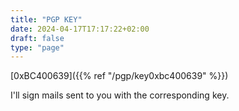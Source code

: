 ```yaml
---
title: "PGP KEY"
date: 2024-04-17T17:17:22+02:00
draft: false
type: "page"
---
```



[0xBC400639]({{% ref "/pgp/key0xbc400639" %}})

I'll sign mails sent to you with the corresponding key.
